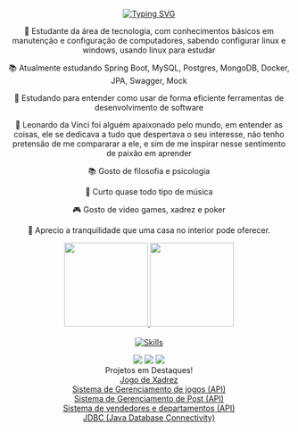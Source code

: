 <p align="center">
  <a href="https://git.io/typing-svg">
    <img src="https://readme-typing-svg.demolab.com?font=Fira+Code&weight=600&size=25&pause=1000&color=ffffff&width=500&lines=Bem+vindo+ao+meu+github!;Eu+sou+Danilo+Pereira+%E2%98%95%F0%9F%92%BB%F0%9F%8C%9F" alt="Typing SVG">
  </a>
</p>

<div align="center">

🔭 Estudante da área de tecnologia, com conhecimentos básicos em manutenção e configuração de computadores, sabendo configurar linux e windows, usando linux para estudar

📚 Atualmente estudando Spring Boot, MySQL, Postgres, MongoDB, Docker, JPA, Swagger, Mock

🌱 Estudando para entender como usar de forma eficiente ferramentas de desenvolvimento de software

💬  Leonardo da Vinci foi alguém apaixonado pelo mundo, em entender as coisas, ele se dedicava a tudo que despertava o seu interesse, não tenho pretensão de me compararar a ele, e sim de me inspirar nesse sentimento de paixão em aprender

 📚 Gosto de filosofia e psicologia

 🎵 Curto quase todo tipo de música

 🎮 Gosto de video games, xadrez e poker

 🏡 Aprecio a tranquilidade que uma casa no interior pode oferecer.

</div>

<div align="center">
  <a href="https://github.com/danilo-dps">
  <img height="150em" src="https://github-readme-stats.vercel.app/api?username=danilo-dps&show_icons=true&theme=dark&include_all_commits=true&count_private=true"/>
  <img height="150em" src="https://github-readme-stats.vercel.app/api/top-langs/?username=danilo-dps&layout=compact&langs_count=7&theme=dark"/>
</div>
    
  <div style="display: inline_block" align="center"><br>
  <a href="https://skillicons.dev">
    <img align="center" src="https://skillicons.dev/icons?i=java,spring,c,cs,cpp,git,github,hibernate,linux,maven,mongodb,postman,docker,debian,vim" alt="Skills">
  </a>
  </div>

  <p></p>
  <div align="center"> 
  <a href = "mailto:danilodpsnilo@outlook.com"><img src="https://img.shields.io/badge/-Outlook-0078D4?style=for-the-badge&logo=microsoft-outlook&logoColor=white"></a> 
  <a href="mailto:danilodpsnilo@gmail.com"><img src="https://img.shields.io/badge/Gmail-D14836?style=for-the-badge&logo=gmail&logoColor=white"></a>
  <a href="https://www.linkedin.com/in/danilo-pereira-862510259/"><img src="https://img.shields.io/badge/-LinkedIn-%230077B5?style=for-the-badge&logo=linkedin&logoColor=white"></a>
 
  </div>

<div align="center">
  Projetos em Destaques!
</div>

<div align="center">
  <a href="https://github.com/Danilo-dps/Sistema_Xadrez_java">Jogo de Xadrez</a><br>
  <a href="https://github.com/Danilo-dps/dslist-backend">Sistema de Gerenciamento de jogos (API)</a><br>
  <a href="https://github.com/Danilo-dps/workshop-spring-boot-mongodb">Sistema de Gerenciamento de Post (API)</a><br>
  <a href="https://github.com/Danilo-dps/workshop-springboot-jpa">Sistema de vendedores e departamentos (API)</a><br>
  <a href="https://github.com/Danilo-dps/java-database-connectivity">JDBC (Java Database Connectivity)</a>
</div>
